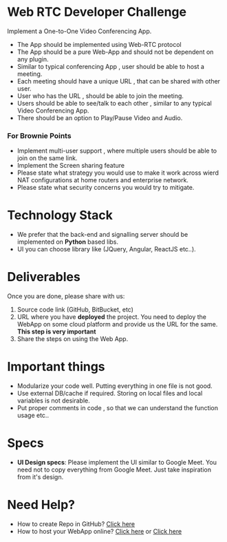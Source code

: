 # Web RTC Developer Challenge 

Implement a One-to-One Video Conferencing App.  

* The App should be implemented using Web-RTC protocol 
* The App should be a pure Web-App and should not be dependent on any plugin.
* Similar to typical conferencing App , user should be able to host a meeting.
* Each meeting should have a unique URL , that can be shared with other user.
* User who has the URL , should be able to join the meeting.
* Users should be able to see/talk to each other , similar to any typical Video Conferencing App.
* There should be an option to Play/Pause Video and Audio.

### For Brownie Points

* Implement multi-user support , where multiple users should be able to join on the same link.
* Implement the Screen sharing feature
* Please state what strategy you would use to make it work across wierd NAT configurations at home routers and enterprise network.
* Please state what security concerns you would try to mitigate.

# Technology Stack

* We prefer that the back-end and signalling server should be implemented on **Python** based libs.
* UI you can choose library like (JQuery, Angular, ReactJS etc..).

# Deliverables

Once you are done, please share with us:
1. Source code link (GitHub, BitBucket, etc)
2. URL where you have **deployed** the project. You need to deploy the WebApp on some cloud platform and provide us the URL for the same. **This step is very important** 
3. Share the steps on using the Web App.

# Important things

* Modularize your code well. Putting everything in one file is not good.
* Use external DB/cache if required. Storing on local files and local variables is not desirable.
* Put proper comments in code , so that we can understand the function usage etc..

# Specs

* **UI Design specs**: Please implement the UI similar to Google Meet. You need not to copy everything from Google Meet. Just take inspiration from it's design.

# Need Help?

* How to create Repo in GitHub? [Click here](https://guides.github.com/activities/hello-world/) 
* How to host your WebApp online? [Click here](https://gist.github.com/TylerFisher/6127328) or [Click here](https://pages.github.com/)

